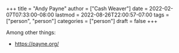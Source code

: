 +++
title = "Andy Payne"
author = ["Cash Weaver"]
date = 2022-02-07T07:33:00-08:00
lastmod = 2022-08-26T22:00:57-07:00
tags = ["person", "person"]
categories = ["person"]
draft = false
+++

Among other things:

-   <https://payne.org/>

